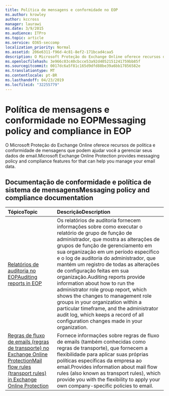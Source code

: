 ```yaml
---
title: Política de mensagens e conformidade no EOP
ms.author: krowley
author: kccross
manager: laurawi
ms.date: 3/9/2015
ms.audience: ITPro
ms.topic: article
ms.service: O365-seccomp
localization_priority: Normal
ms.assetid: 206e6311-f96d-4c81-8ef2-171bcad4caa5
description: O Microsoft Proteção do Exchange Online oferece recursos de política e conformidade de mensagens que podem ajudar você a gerenciar seus dados de email.
ms.openlocfilehash: 3e966c03c40cbcce53a92d4052151241759bb85f
ms.sourcegitcommit: 0017dc6a5f81c165d9dfd88be39a6bb17856582e
ms.translationtype: MT
ms.contentlocale: pt-BR
ms.lasthandoff: 04/23/2019
ms.locfileid: "32255779"
---
```

# <a name="messaging-policy-and-compliance-in-eop"></a><span data-ttu-id="2974e-103">Política de mensagens e conformidade no EOP</span><span class="sxs-lookup"><span data-stu-id="2974e-103">Messaging policy and compliance in EOP</span></span>

<span data-ttu-id="2974e-104">O Microsoft Proteção do Exchange Online oferece recursos de política e conformidade de mensagens que podem ajudar você a gerenciar seus dados de email.</span><span class="sxs-lookup"><span data-stu-id="2974e-104">Microsoft Exchange Online Protection provides messaging policy and compliance features for that can help you manage your email data.</span></span>
  
## <a name="messaging-policy-and-compliance-documentation"></a><span data-ttu-id="2974e-105">Documentação de conformidade e política de sistema de mensagens</span><span class="sxs-lookup"><span data-stu-id="2974e-105">Messaging policy and compliance documentation</span></span>

|<span data-ttu-id="2974e-106">**Tópico**</span><span class="sxs-lookup"><span data-stu-id="2974e-106">**Topic**</span></span>|<span data-ttu-id="2974e-107">**Descrição**</span><span class="sxs-lookup"><span data-stu-id="2974e-107">**Description**</span></span>|
|:-----|:-----|
|[<span data-ttu-id="2974e-108">Relatórios de auditoria no EOP</span><span class="sxs-lookup"><span data-stu-id="2974e-108">Auditing reports in EOP</span></span>](auditing-reports-in-eop.md)|<span data-ttu-id="2974e-109">Os relatórios de auditoria fornecem informações sobre como executar o relatório de grupo de função de administrador, que mostra as alterações de grupos de função de gerenciamento em sua organização em um período específico e o log de auditoria do administrador, que mantém um registro de todas as alterações de configuração feitas em sua organização.</span><span class="sxs-lookup"><span data-stu-id="2974e-109">Auditing reports provide information about how to run the administrator role group report, which shows the changes to management role groups in your organization within a particular timeframe, and the administrator audit log, which keeps a record of all configuration changes made in your organization.</span></span>|
|[<span data-ttu-id="2974e-110">Regras de fluxo de emails (regras de transporte) no Exchange Online Protection</span><span class="sxs-lookup"><span data-stu-id="2974e-110">Mail flow rules (transport rules) in Exchange Online Protection</span></span>](mail-flow-rules-transport-rules-0.md)|<span data-ttu-id="2974e-111">Fornece informações sobre regras de fluxo de emails (também conhecidas como regras de transporte), que fornecem a flexibilidade para aplicar suas próprias políticas específicas da empresa ao email.</span><span class="sxs-lookup"><span data-stu-id="2974e-111">Provides information about mail flow rules (also known as transport rules), which provide you with the flexibility to apply your own company-specific policies to email.</span></span>|
